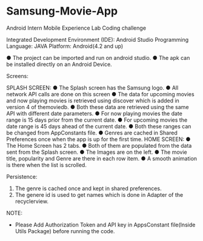 # Samsung-Movie-App
Android Intern Mobile Experience Lab Coding challenge

Integrated Development Environment (IDE): Android Studio
Programming Language: JAVA
Platform: Android(4.2 and up)


● The project can be imported and run on android studio.
● The apk can be installed directly on an Android Device.


Screens:


SPLASH SCREEN:
● The Splash screen has the Samsung logo.
● All network API calls are done on this screen
● The data for upcoming movies and now playing movies is retrieved using discover which
is added in version 4 of themoviedb.
● Both these data are retrieved using the same API with different date parameters.
● For now playing movies the date range is 15 days prior from the current date.
● For upcoming movies the date range is 45 days ahead of the current date.
● Both these ranges can be changed from AppConstants file.
● Genres are cached in Shared Preferences once when the app is up for the first time.
HOME SCREEN:
● The Home Screen has 2 tabs.
● Both of them are populated from the data sent from the Splash screen.
● The Images are on the left.
● The movie title, popularity and Genre are there in each row item.
● A smooth animation is there when the list is scrolled.



Persistence:
1. The genre is cached once and kept in shared preferences.
2. The genere id is used to get names which is done in Adapter of the recyclerview.


NOTE:
- Please Add Authorization Token and API key in AppsConstant file(Inside Utils
Package) before running the code.
